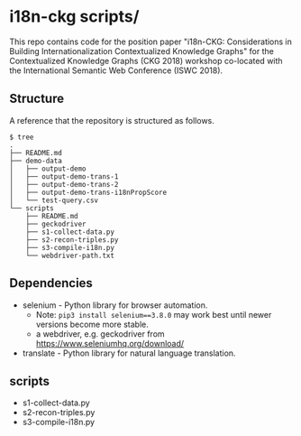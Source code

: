 # i18n-ckg scripts/

This repo contains code for the position paper "i18n-CKG: Considerations in Building Internationalization Contextualized Knowledge Graphs" for the Contextualized Knowledge Graphs (CKG 2018) workshop co-located with the International Semantic Web Conference (ISWC 2018).


## Structure

A reference that the repository is structured as follows.

```
$ tree
.
├── README.md
├── demo-data
│   ├── output-demo
│   ├── output-demo-trans-1
│   ├── output-demo-trans-2
│   ├── output-demo-trans-i18nPropScore
│   └── test-query.csv
└── scripts
    ├── README.md
    ├── geckodriver
    ├── s1-collect-data.py
    ├── s2-recon-triples.py
    ├── s3-compile-i18n.py
    └── webdriver-path.txt

```


## Dependencies

- selenium - Python library for browser automation.
	- Note: `pip3 install selenium==3.8.0` may work best until newer versions become more stable.
	- a webdriver, e.g. geckodriver from https://www.seleniumhq.org/download/
- translate - Python library for natural language translation.


## scripts

- s1-collect-data.py
- s2-recon-triples.py
- s3-compile-i18n.py


